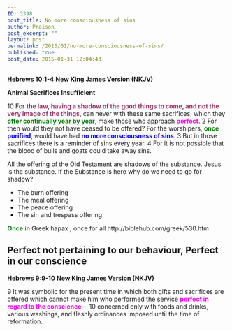 ```yaml
---
ID: 3398
post_title: No more consciousness of sins
author: Praison
post_excerpt: ""
layout: post
permalink: /2015/01/no-more-consciousness-of-sins/
published: true
post_date: 2015-01-31 12:04:43
---
```

<strong>Hebrews 10:1-4</strong>
<strong>New King James Version (NKJV)</strong>

<strong>Animal Sacrifices Insufficient</strong>

10 For <span style="color: #993366;"><strong>the law, having a shadow of the good things to come, and not the very image of the things</strong></span>, can never with these same sacrifices, which they <span style="color: #008000;"><strong>offer continually year by year</strong></span>, make those who approach <span style="color: #ff00ff;"><strong>perfect</strong></span>. 2 For then would they not have ceased to be offered? For the worshipers, <span style="color: #008000;"><strong>once</strong></span> <span style="color: #0000ff;"><strong>purified</strong></span>, would have had <span style="color: #0000ff;"><strong>no more consciousness of sins</strong></span>. 3 But in those sacrifices there is a reminder of sins every year. 4 For it is not possible that the blood of bulls and goats could take away sins.

All the offering of the Old Testament are shadows of the substance. Jesus is the substance. If the Substance is here why do we need to go for shadow?
<ul>
	<li>The burn offering</li>
	<li>The meal offering</li>
	<li>The peace offering</li>
	<li>The sin and trespass offering</li>
</ul>
<span style="color: #008000;"><strong>Once</strong></span> in Greek hapax , once for all
http://biblehub.com/greek/530.htm
<h2>Perfect not pertaining to our behaviour, Perfect in our conscience</h2>
<strong>Hebrews 9:9-10</strong>
<strong>New King James Version (NKJV)</strong>

9 It was symbolic for the present time in which both gifts and sacrifices are offered which cannot make him who performed the service <span style="color: #ff00ff;"><strong>perfect in regard to the conscience</strong></span>— 10 concerned only with foods and drinks, various washings, and fleshly ordinances imposed until the time of reformation.